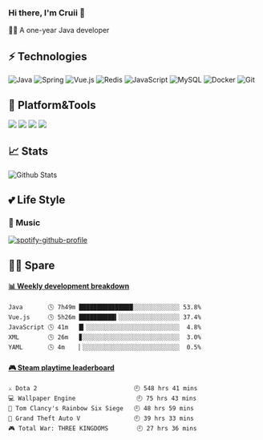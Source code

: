 ### Hi there, I'm Cruii 👋
🏄‍♂️ A one-year Java developer

## ⚡ Technologies

![Java](https://img.shields.io/badge/-Java-gray?style=flat-square&logo=java&logoColor=007396)
![Spring](https://img.shields.io/badge/-Spring-gray?style=flat-square&logo=spring)
![Vue.js](https://img.shields.io/badge/-Vue.js-gray?style=flat-square&logo=vue.js)
![Redis](https://img.shields.io/badge/-Redis-gray?style=flat-square&logo=Redis)
![JavaScript](https://img.shields.io/badge/-JavaScript-gray?style=flat-square&logo=javascript)
![MySQL](https://img.shields.io/badge/-MySQL-gray?style=flat-square&logo=mysql&logoColor=blue)
![Docker](https://img.shields.io/badge/-Docker-gray?style=flat-square&logo=docker)
![Git](https://img.shields.io/badge/-Git-gray?style=flat-square&logo=git)

## 🔨 Platform&Tools
[![](https://img.shields.io/badge/macOS_Catalina-10.15.6-292e33?style=flat-square&logo=apple&logoColor=999999)](https://www.apple.com.cn)
[![](https://img.shields.io/badge/IntellJ_IDEA-2020.2-ea415b?style=flat-square&logo=intellij-idea&logoColor=000000)](https://jetbrains.com)
[![](https://img.shields.io/badge/Visual_Studio_Code-1.47-blue?style=flat-square&logo=visual-studio-code&logoColor=ffffff)](https://code.visualstudio.com/)
[![](https://img.shields.io/badge/WebStorm-2020.2-58c1ed?style=flat-square&logo=webstorm&logoColor=000000)](https://jetbrains.com)

## 📈 Stats
![Github Stats](https://github-readme-stats.vercel.app/api?username=Cruii&show_icons=true&theme=dracula)  
## 💕 Life Style
### 🎵 Music
[![spotify-github-profile](https://spotify-github-profile.vercel.app/api/view?uid=e979438zirmb7s3yctw95mhn4&cover_image=true)](https://github.com/kittinan/spotify-github-profile)

## 👨‍💻‍ Spare 
<!-- waka-box start -->
#### <a href="https://gist.github.com/d235c8ecfc2fb0fbd4b2513f3cf2647f" target="_blank">📊 Weekly development breakdown</a>
```text
Java       🕓 7h49m ███████████████░░░░░░░░░░░░░ 53.8%
Vue.js     🕓 5h26m ██████████▍░░░░░░░░░░░░░░░░░ 37.4%
JavaScript 🕓 41m   █▎░░░░░░░░░░░░░░░░░░░░░░░░░░  4.8%
XML        🕓 26m   ▊░░░░░░░░░░░░░░░░░░░░░░░░░░░  3.0%
YAML       🕓 4m    ▏░░░░░░░░░░░░░░░░░░░░░░░░░░░  0.5%
```
<!-- Powered by https://github.com/YouEclipse/waka-box-go . -->
<!-- waka-box end -->
 
<!-- steam-box start -->
#### <a href="https://gist.github.com/b44d1f8705805ae078575596824909c6" target="_blank">🎮 Steam playtime leaderboard</a>
```text
⚔️ Dota 2                           🕘 548 hrs 41 mins
💻 Wallpaper Engine                 🕘 75 hrs 43 mins
🔫 Tom Clancy's Rainbow Six Siege   🕘 48 hrs 59 mins
🚓 Grand Theft Auto V               🕘 39 hrs 33 mins
🎮 Total War: THREE KINGDOMS        🕘 27 hrs 36 mins
```
<!-- Powered by https://github.com/YouEclipse/steam-box . -->
<!-- steam-box end -->
